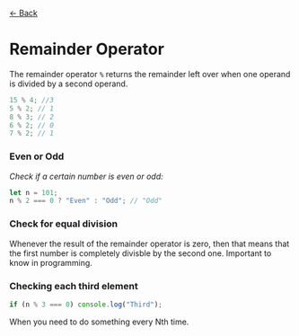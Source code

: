 [&larr; Back](./README.md)

# Remainder Operator

The remainder operator `%` returns the remainder left over when one operand is divided by a second operand.

```js
15 % 4; //3
5 % 2; // 1
8 % 3; // 2
6 % 2; // 0
7 % 2; // 1
```

### Even or Odd

_Check if a certain number is even or odd:_

```js
let n = 101;
n % 2 === 0 ? "Even" : "Odd"; // "Odd"
```

### Check for equal division

Whenever the result of the remainder operator is zero, then that means that the first number is completely divisble by the second one. Important to know in programming.

### Checking each third element

```js
if (n % 3 === 0) console.log("Third");
```

When you need to do something every Nth time.

<br>
